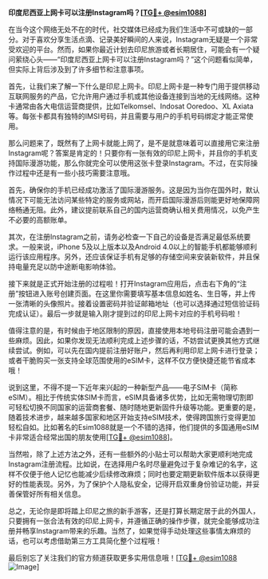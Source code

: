 **印度尼西亚上网卡可以注册Instagram吗？[[TG💪+ @esim1088](https://t.me/s/esim1088)]**

在当今这个网络无处不在的时代，社交媒体已经成为我们生活中不可或缺的一部分。对于喜欢分享生活点滴、记录美好瞬间的人来说，Instagram无疑是一个非常受欢迎的平台。然而，如果你最近计划去印尼旅游或者长期居住，可能会有一个疑问萦绕心头——“印度尼西亚上网卡可以注册Instagram吗？”这个问题看似简单，但实际上背后涉及到了许多细节和注意事项。

首先，让我们来了解一下什么是印尼上网卡。印尼上网卡是一种专门用于提供移动互联网服务的产品，它允许用户通过手机或其他设备连接到当地的无线网络。这种卡通常由各大电信运营商提供，比如Telkomsel、Indosat Ooredoo、XL Axiata等。每张卡都具有独特的IMSI号码，并且需要与用户的手机号码绑定才能正常使用。

那么问题来了，既然有了上网卡就能上网了，是不是就意味着可以直接用它来注册Instagram呢？答案是肯定的！只要你有一张有效的印尼上网卡，并且你的手机支持国际漫游功能，那么你就完全可以使用这张卡登录Instagram。不过，在实际操作过程中还是有一些小技巧需要注意哦。

首先，确保你的手机已经成功激活了国际漫游服务。这是因为当你在国外时，默认情况下可能无法访问某些特定的服务或网站，而开启国际漫游后则能更好地保障网络畅通无阻。此外，建议提前联系自己的国内运营商确认相关费用情况，以免产生不必要的高额账单。

其次，在注册Instagram之前，请务必检查一下自己的设备是否满足最低系统要求。一般来说，iPhone 5及以上版本以及Android 4.0以上的智能手机都能够顺利运行该应用程序。另外，还应该保证手机有足够的存储空间来安装新软件，并且保持电量充足以防中途断电影响体验。

接下来就是正式开始注册的过程啦！打开Instagram应用后，点击右下角的“注册”按钮进入账号创建页面。在这里你需要填写基本信息如姓名、生日等，并上传一张清晰的头像照片。接着设置密码并验证邮箱地址（也可以选择通过短信验证码完成认证）。最后一步就是输入刚才提到过的印尼上网卡对应的手机号码啦！

值得注意的是，有时候由于地区限制的原因，直接使用本地号码注册可能会遇到一些麻烦。因此，如果你发现无法顺利完成上述步骤的话，不妨尝试更换其他方式继续尝试。例如，可以先在国内提前注册好账户，然后再利用印尼上网卡进行登录；或者干脆购买一张支持全球范围使用的eSIM卡，这样不仅方便快捷还能节省成本哦！

说到这里，不得不提一下近年来兴起的一种新型产品——电子SIM卡（简称eSIM）。相比于传统实体SIM卡而言，eSIM具备诸多优势，比如无需物理切割即可轻松切换不同国家的运营商套餐、随时随地更新固件升级等功能。更重要的是，随着技术进步，越来越多国家和地区开始支持eSIM技术，使得跨国旅行变得更加轻松自如。比如著名的Esim1088就是一个不错的选择，他们提供的多国通用eSIM卡非常适合经常出国的朋友使用[[TG💪+ @esim1088](https://t.me/s/esim1088)]。

当然啦，除了上述方法之外，还有一些额外的小贴士可以帮助大家更顺利地完成Instagram注册流程。比如说，在选择用户名时尽量避免过于复杂难记的名字，这样不仅便于他人记忆也能减少后续修改麻烦；同时也要定期更新软件版本以获得更好的性能表现。另外，为了保护个人隐私安全，记得开启双重身份验证功能，并妥善保管好所有相关信息。

总之，无论你是即将踏上印尼之旅的新手游客，还是打算长期定居于此的外国人，只要拥有一张合法有效的印尼上网卡，并遵循正确的操作步骤，就完全能够成功注册并畅享Instagram带来的乐趣。当然了，如果觉得手动处理这些事情太麻烦的话，也可以考虑借助第三方工具简化整个过程哦！

最后别忘了关注我们的官方频道获取更多实用信息哦！[[TG💪+ @esim1088](https://t.me/s/esim1088) ![Image](https://i.postimg.cc/4NQfJmqS/Snipaste-2025-05-13-00-14-12.png)]